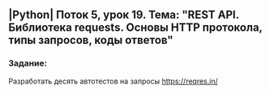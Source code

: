 ## |Python| Поток 5, урок 19. Тема: "REST API. Библиотека requests. Основы HTTP протокола, типы запросов, коды ответов"

### Задание:

Разработать десять автотестов на запросы https://reqres.in/ 